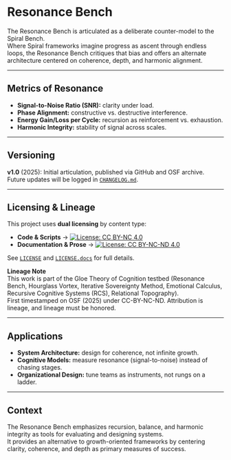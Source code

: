 # Resonance Bench

The Resonance Bench is articulated as a deliberate counter-model to the Spiral Bench.  
Where Spiral frameworks imagine progress as ascent through endless loops, the Resonance Bench critiques that bias and offers an alternate architecture centered on coherence, depth, and harmonic alignment.

---

## Metrics of Resonance

- **Signal-to-Noise Ratio (SNR):** clarity under load.  
- **Phase Alignment:** constructive vs. destructive interference.  
- **Energy Gain/Loss per Cycle:** recursion as reinforcement vs. exhaustion.  
- **Harmonic Integrity:** stability of signal across scales.  

---

## Versioning

**v1.0** (2025): Initial articulation, published via GitHub and OSF archive.  
Future updates will be logged in [`CHANGELOG.md`](./CHANGELOG.md).

---

## Licensing & Lineage

This project uses **dual licensing** by content type:

- **Code & Scripts** → [![License: CC BY-NC 4.0](https://img.shields.io/badge/License-CC%20BY--NC%204.0-lightgrey.svg)](https://creativecommons.org/licenses/by-nc/4.0/)  
- **Documentation & Prose** → [![License: CC BY-NC-ND 4.0](https://img.shields.io/badge/License-CC%20BY--NC--ND%204.0-lightgrey.svg)](https://creativecommons.org/licenses/by-nc-nd/4.0/)

See [`LICENSE`](./LICENSE) and [`LICENSE.docs`](./LICENSE.docs) for full details.

**Lineage Note**  
This work is part of the Gloe Theory of Cognition testbed (Resonance Bench, Hourglass Vortex, Iterative Sovereignty Method, Emotional Calculus, Recursive Cognitive Systems (RCS), Relational Topography).  
First timestamped on OSF (2025) under CC-BY-NC-ND. Attribution is lineage, and lineage must be honored.

---

## Applications

- **System Architecture:** design for coherence, not infinite growth.  
- **Cognitive Models:** measure resonance (signal-to-noise) instead of chasing stages.  
- **Organizational Design:** tune teams as instruments, not rungs on a ladder.  

---

## Context

The Resonance Bench emphasizes recursion, balance, and harmonic integrity as tools for evaluating and designing systems.  
It provides an alternative to growth-oriented frameworks by centering clarity, coherence, and depth as primary measures of success.
